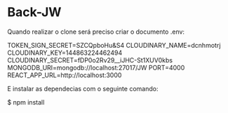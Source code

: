 # Back-JW

Quando realizar o clone será preciso criar o documento .env:



TOKEN_SIGN_SECRET=SZCQpboHu&S4
CLOUDINARY_NAME=dcnhmotrj
CLOUDINARY_KEY=144863224462494
CLOUDINARY_SECRET=fDP0o2Rv29__iJHC-St1XUV0kbs
MONGODB_URI=mongodb://localhost:27017/JW
PORT=4000
REACT_APP_URL=http://localhost:3000



E instalar as dependecias com o seguinte comando:

$ npm install
